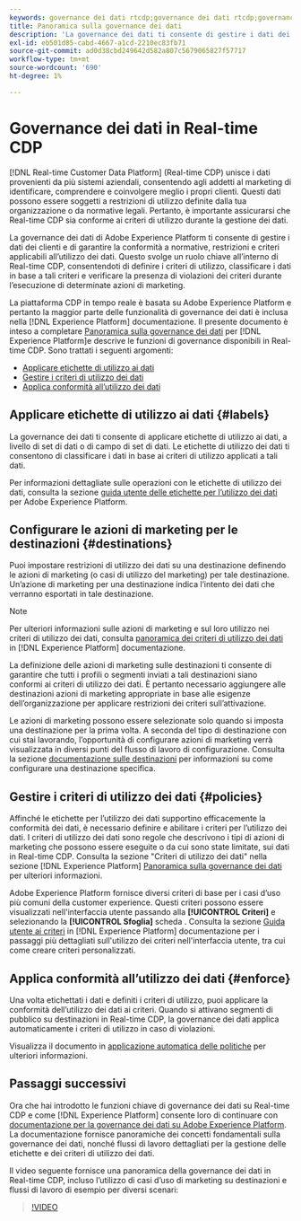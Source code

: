 ```yaml
---
keywords: governance dei dati rtcdp;governance dei dati rtcdp;governance dei dati dei profili dei clienti in tempo reale
title: Panoramica sulla governance dei dati
description: 'La governance dei dati ti consente di gestire i dati dei clienti e di garantire la conformità a normative, restrizioni e criteri applicabili all’utilizzo dei dati. '
exl-id: eb501d85-cabd-4667-a1cd-2210ec83fb71
source-git-commit: ad0d38cbd249642d582a807c5679065827f57717
workflow-type: tm+mt
source-wordcount: '690'
ht-degree: 1%

---
```


# Governance dei dati in Real-time CDP

[!DNL Real-time Customer Data Platform] (Real-time CDP) unisce i dati provenienti da più sistemi aziendali, consentendo agli addetti al marketing di identificare, comprendere e coinvolgere meglio i propri clienti. Questi dati possono essere soggetti a restrizioni di utilizzo definite dalla tua organizzazione o da normative legali. Pertanto, è importante assicurarsi che Real-time CDP sia conforme ai criteri di utilizzo durante la gestione dei dati.

La governance dei dati di Adobe Experience Platform ti consente di gestire i dati dei clienti e di garantire la conformità a normative, restrizioni e criteri applicabili all’utilizzo dei dati. Questo svolge un ruolo chiave all’interno di Real-time CDP, consentendoti di definire i criteri di utilizzo, classificare i dati in base a tali criteri e verificare la presenza di violazioni dei criteri durante l’esecuzione di determinate azioni di marketing.

La piattaforma CDP in tempo reale è basata su Adobe Experience Platform e pertanto la maggior parte delle funzionalità di governance dei dati è inclusa nella [!DNL Experience Platform] documentazione. Il presente documento è inteso a completare [Panoramica sulla governance dei dati](../../data-governance/home.md) per [!DNL Experience Platform]e descrive le funzioni di governance disponibili in Real-time CDP. Sono trattati i seguenti argomenti:

* [Applicare etichette di utilizzo ai dati](#labels)
* [Gestire i criteri di utilizzo dei dati](#policies)
* [Applica conformità all’utilizzo dei dati](#enforce)

## Applicare etichette di utilizzo ai dati {#labels}

La governance dei dati ti consente di applicare etichette di utilizzo ai dati, a livello di set di dati o di campo di set di dati. Le etichette di utilizzo dei dati ti consentono di classificare i dati in base ai criteri di utilizzo applicati a tali dati.

Per informazioni dettagliate sulle operazioni con le etichette di utilizzo dei dati, consulta la sezione [guida utente delle etichette per l’utilizzo dei dati](../../data-governance/labels/overview.md) per Adobe Experience Platform.

## Configurare le azioni di marketing per le destinazioni {#destinations}

Puoi impostare restrizioni di utilizzo dei dati su una destinazione definendo le azioni di marketing (o casi di utilizzo del marketing) per tale destinazione. Un’azione di marketing per una destinazione indica l’intento dei dati che verranno esportati in tale destinazione.

>[!NOTE]
>
>Per ulteriori informazioni sulle azioni di marketing e sul loro utilizzo nei criteri di utilizzo dei dati, consulta [panoramica dei criteri di utilizzo dei dati](../../data-governance/policies/overview.md) in [!DNL Experience Platform] documentazione.

La definizione delle azioni di marketing sulle destinazioni ti consente di garantire che tutti i profili o segmenti inviati a tali destinazioni siano conformi ai criteri di utilizzo dei dati. È pertanto necessario aggiungere alle destinazioni azioni di marketing appropriate in base alle esigenze dell’organizzazione per applicare restrizioni dei criteri sull’attivazione.

Le azioni di marketing possono essere selezionate solo quando si imposta una destinazione per la prima volta. A seconda del tipo di destinazione con cui stai lavorando, l’opportunità di configurare azioni di marketing verrà visualizzata in diversi punti del flusso di lavoro di configurazione. Consulta la sezione [documentazione sulle destinazioni](../destinations/overview.md) per informazioni su come configurare una destinazione specifica.

## Gestire i criteri di utilizzo dei dati {#policies}

Affinché le etichette per l’utilizzo dei dati supportino efficacemente la conformità dei dati, è necessario definire e abilitare i criteri per l’utilizzo dei dati. I criteri di utilizzo dei dati sono regole che descrivono i tipi di azioni di marketing che possono essere eseguite o da cui sono state limitate, sui dati in Real-time CDP. Consulta la sezione &quot;Criteri di utilizzo dei dati&quot; nella sezione [!DNL Experience Platform] [Panoramica sulla governance dei dati](../../data-governance/home.md) per ulteriori informazioni.

Adobe Experience Platform fornisce diversi criteri di base per i casi d’uso più comuni della customer experience. Questi criteri possono essere visualizzati nell&#39;interfaccia utente passando alla **[!UICONTROL Criteri]** e selezionando la **[!UICONTROL Sfoglia]** scheda . Consulta la sezione [Guida utente ai criteri](../../data-governance/policies/user-guide.md) in [!DNL Experience Platform] documentazione per i passaggi più dettagliati sull&#39;utilizzo dei criteri nell&#39;interfaccia utente, tra cui come creare criteri personalizzati.

## Applica conformità all’utilizzo dei dati {#enforce}

Una volta etichettati i dati e definiti i criteri di utilizzo, puoi applicare la conformità dell’utilizzo dei dati ai criteri. Quando si attivano segmenti di pubblico su destinazioni in Real-time CDP, la governance dei dati applica automaticamente i criteri di utilizzo in caso di violazioni.

Visualizza il documento in [applicazione automatica delle politiche](../../data-governance/enforcement/auto-enforcement.md) per ulteriori informazioni.

## Passaggi successivi

Ora che hai introdotto le funzioni chiave di governance dei dati su Real-time CDP e come [!DNL Experience Platform] consente loro di continuare con [documentazione per la governance dei dati su Adobe Experience Platform](../../data-governance/home.md). La documentazione fornisce panoramiche dei concetti fondamentali sulla governance dei dati, nonché flussi di lavoro dettagliati per la gestione delle etichette e dei criteri di utilizzo dei dati.

Il video seguente fornisce una panoramica della governance dei dati in Real-time CDP, incluso l’utilizzo di casi d’uso di marketing su destinazioni e flussi di lavoro di esempio per diversi scenari:

>[!VIDEO](https://video.tv.adobe.com/v/33631?quality=12&learn=on)

